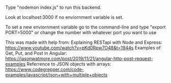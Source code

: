 Type "nodemon index.js" to run this backend.

Look at localhost:3000 if no enviornment variable is set.

To set a new enviornment variable go to the command-line and type "export PORT=5000" or change the number with whatever port you want to use

This was made with help from:
    Explaining RESTapi with Node and Express:
        https://www.youtube.com/watch?v=pKd0Rpw7O48&t=1944s
    Examples of Get, Put, and Post in Angular:
        https://jasonwatmore.com/post/2019/11/21/angular-http-post-request-examples
    Referrence to JSON objects with arrays:
        https://www.codegrepper.com/code-examples/javascript/json+with+multiple+objects
